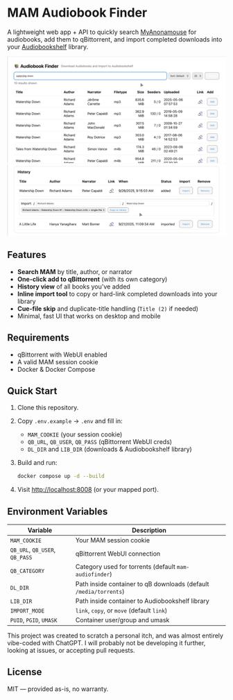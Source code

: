 # MAM Audiobook Finder

A lightweight web app + API to quickly search [MyAnonamouse](https://www.myanonamouse.net/) for audiobooks, add them to qBittorrent, and import completed downloads into your [Audiobookshelf](https://www.audiobookshelf.org/) library.

![Search](/app/static/screenshots/search.png)
![Import](/app/static/screenshots/import.png)


## Features

- **Search MAM** by title, author, or narrator  
- **One-click add to qBittorrent** (with its own category)  
- **History view** of all books you've added  
- **Inline import tool** to copy or hard-link completed downloads into your library  
- **Cue-file skip** and duplicate-title handling (`Title (2)` if needed)  
- Minimal, fast UI that works on desktop and mobile

## Requirements

- qBittorrent with WebUI enabled  
- A valid MAM session cookie  
- Docker & Docker Compose

## Quick Start

1. Clone this repository.
2. Copy `.env.example` → `.env` and fill in:
   - `MAM_COOKIE` (your session cookie)
   - `QB_URL`, `QB_USER`, `QB_PASS` (qBittorrent WebUI creds)
   - `DL_DIR` and `LIB_DIR` (downloads & Audiobookshelf library)
3. Build and run:

   ```bash
   docker compose up -d --build
   ```
   
4. Visit [http://localhost:8008](http://localhost:8008) (or your mapped port).

## Environment Variables

| Variable | Description |
|---------|-------------|
| `MAM_COOKIE` | Your MAM session cookie |
| `QB_URL`, `QB_USER`, `QB_PASS` | qBittorrent WebUI connection |
| `QB_CATEGORY` | Category used for torrents (default `mam-audiofinder`) |
| `DL_DIR` | Path inside container to qB downloads (default `/media/torrents`) |
| `LIB_DIR` | Path inside container to Audiobookshelf library |
| `IMPORT_MODE` | `link`, `copy`, or `move` (default `link`) |
| `PUID`, `PGID`, `UMASK` | Container user/group and umask |


This project was created to scratch a personal itch, and was almost entirely vibe-coded with ChatGPT. I will probably not be developing it further, looking at issues, or accepting pull requests.

## License

MIT — provided as-is, no warranty.